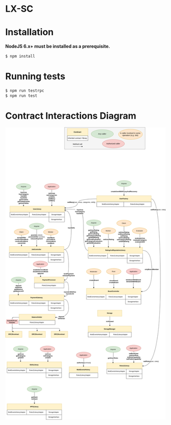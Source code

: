 # LX-SC

# Installation

**NodeJS 6.x+ must be installed as a prerequisite.**
```
$ npm install
```

# Running tests

```
$ npm run testrpc
$ npm run test
```

# Contract Interactions Diagram

![Contract Interactions][contract_interactions]

[contract_interactions]: ./docs/contract_interactions.png
